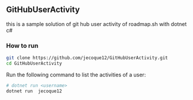 
## GitHubUserActivity

this is a sample solution of git hub user activity of roadmap.sh with dotnet c#

### How to run 

```bash
git clone https://github.com/jecoque12/GitHubUserActivity.git
cd GitHubUserActivity
```

Run the following command to list the activities of a user:


```bash
# dotnet run <username>
dotnet run  jecoque12
```
